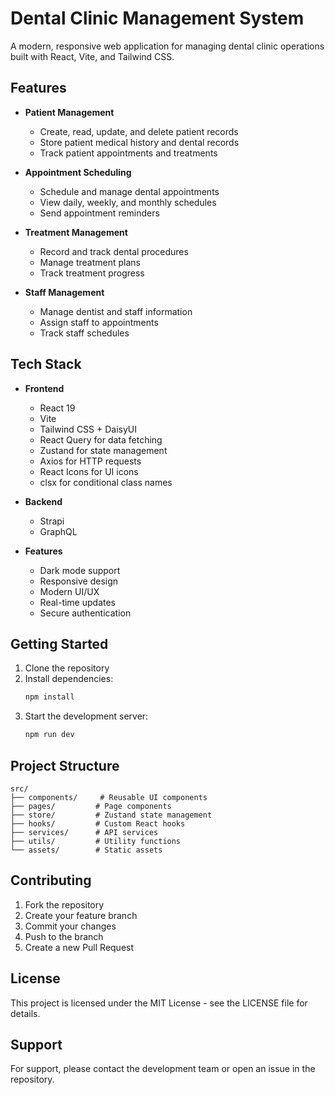 # Dental Clinic Management System

A modern, responsive web application for managing dental clinic operations built with React, Vite, and Tailwind CSS.

## Features

- **Patient Management**
  - Create, read, update, and delete patient records
  - Store patient medical history and dental records
  - Track patient appointments and treatments

- **Appointment Scheduling**
  - Schedule and manage dental appointments
  - View daily, weekly, and monthly schedules
  - Send appointment reminders

- **Treatment Management**
  - Record and track dental procedures
  - Manage treatment plans
  - Track treatment progress

- **Staff Management**
  - Manage dentist and staff information
  - Assign staff to appointments
  - Track staff schedules

## Tech Stack

- **Frontend**
  - React 19
  - Vite
  - Tailwind CSS + DaisyUI
  - React Query for data fetching
  - Zustand for state management
  - Axios for HTTP requests
  - React Icons for UI icons
  - clsx for conditional class names
    
- **Backend**
  - Strapi
  - GraphQL

- **Features**
  - Dark mode support
  - Responsive design
  - Modern UI/UX
  - Real-time updates
  - Secure authentication

## Getting Started

1. Clone the repository
2. Install dependencies:
   ```bash
   npm install
   ```
3. Start the development server:
   ```bash
   npm run dev
   ```

## Project Structure

```
src/
├── components/     # Reusable UI components
├── pages/         # Page components
├── store/         # Zustand state management
├── hooks/         # Custom React hooks
├── services/      # API services
├── utils/         # Utility functions
└── assets/        # Static assets
```

## Contributing

1. Fork the repository
2. Create your feature branch
3. Commit your changes
4. Push to the branch
5. Create a new Pull Request

## License

This project is licensed under the MIT License - see the LICENSE file for details.

## Support

For support, please contact the development team or open an issue in the repository.




